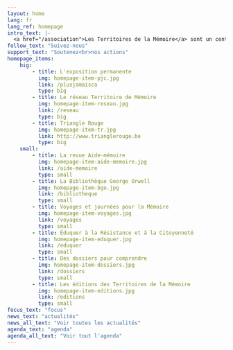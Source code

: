 ```yaml
---
layout: home
lang: fr
lang_ref: homepage
intro_text: |-
  <a href="/association">Les Territoires de la Mémoire</a> sont un centre d'éducation à la résistance et à la citoyenneté. Pour effectuer un travail de Mémoire auprès des enfants, des jeunes et des adultes, l'association développe diverses initiatives pour transmettre le passé et encourager l'implication de tous dans la construction d'une société démocratique garante des libertés fondamentales.
follow_text: "Suivez-nous"
support_text: "Soutenez<br>nos actions"
homepage_items:
    big:
        - title: L'exposition permanente
          img: homepage-item-pjc.jpg
          link: /plusjamaisca
          type: big
        - title: Le réseau Territoire de Mémoire
          img: homepage-item-reseau.jpg
          link: /reseau
          type: big
        - title: Triangle Rouge
          img: homepage-item-tr.jpg
          link: http://www.trianglerouge.be
          type: big
    small:
        - title: La revue Aide-mémoire
          img: homepage-item-aide-memoire.jpg
          link: /aide-memoire
          type: small
        - title: La Bibliothèque George Orwell
          img: homepage-item-bgo.jpg
          link: /bibliotheque
          type: small
        - title: Voyages et journées pour la Mémoire
          img: homepage-item-voyages.jpg
          link: /voyages
          type: small
        - title: Éduquer à la Résistance et à la Citoyenneté
          img: homepage-item-eduquer.jpg
          link: /eduquer
          type: small
        - title: Des dossiers pour comprendre
          img: homepage-item-dossiers.jpg
          link: /dossiers
          type: small
        - title: Les éditions des Territoires de la Mémoire
          img: homepage-item-editions.jpg
          link: /editions
          type: small
focus_text: "focus"
news_text: "actualités"
news_all_text: "Voir toutes les actualités"
agenda_text: "agenda"
agenda_all_text: "Voir tout l'agenda"
---
```

